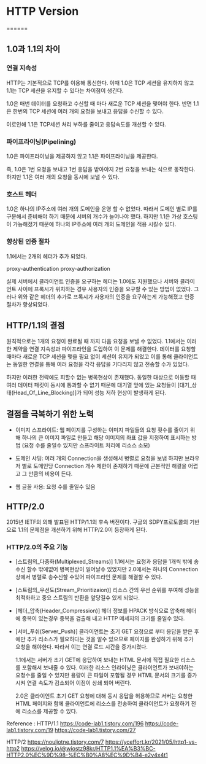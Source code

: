 # HTTP Version
======

## 1.0과 1.1의 차이

### 연결 지속성

HTTP는 기본적으로 TCP를 이용해 통신한다.
이때 1.0은 TCP 세션을 유지하지 않고
1.1는 TCP 세션을 유지할 수 있다는 차이점이 생긴다.

1.0은 매번 데이터를 요청하고 수신할 때 마다 새로운 TCP 세션을
맺어야 한다. 반면 1.1은 한번의 TCP 세션에 여러 개의 요청을 보내고
응답을 수신할 수 있다.

이로인해 1.1은 TCP세션 처리 부하를 줄이고 응답속도를 개선할 수 있다.

### 파이프라이닝(Pipelining)

1.0은 파이프라이닝을 제공하지 않고
1.1은 파이프라이닝을 제공한다.

즉, 1.0은 1번 요청을 보내고 1번 응답을 받아야지 2번 요청을
보내는 식으로 동작한다.
하지만 1.1은 여러 개의 요청을 동시에 보낼 수 있다.

### 호스트 헤더

1.0은 하나의 IP주소에 여러 개의 도메인을 운영 할 수 없었다.
따라서 도메인 별로 IP를 구분해서 준비해야 하기 때문에
서버의 개수가 늘어나야 했다. 하지만 1.1은 가상 호스팅이
가능해졌기 때문에 하나의 IP주소에 여러 개의 도메인을 적용
시킬수 있다.

### 향상된 인증 절차

1.1에서는 2개의 헤더가 추가 되었다.

proxy-authentication
proxy-authorization

실제 서버에서 클라이언트 인증을 요구하는 헤더는 1.0에도
지원했으나 서버와 클라이언트 사이에 프록시가 위치하는 경우
사용자의 인증을 요구할 수 있는 방법이 없었다.
그러나 위와 같은 헤더의 추가로 프록시가 사용자의 인증을
요구하는게 가능해졌고 인증 절차가 향상되었다.

## HTTP/1.1의 결점

원칙적으로는 1개의 요청이 완료될 때 까지 다음 요청을 보낼 수 없었다.
1.1에서는 이러한 제약을 연결 지속성과 파이프라인을 도입하여 이 문제를
해결한다. 데이터를 요청할 때마다 새로운 TCP 세션을 맺을 필요 없이
세션이 유지가 되었고 이를 통해 클라이언트는 동일한 연결을 통해 여러 요청을
각각 응답을 기다리지 않고 전송할 수가 있었다.

하지만 이러한 전략에도 피할수 없는 병목현상이 존재했다. 동일한 대상으로
이동할 때 여러 데이터 패킷이 동시에 통과할 수 없기 때문에 대기열 앞에
있는 요청들이 [대기_상태(Head_Of_Line_Blocking)]가 되어 성능 저하 현상이 발생하게 된다.

## 결점을 극복하기 위한 노력

- 이미지 스프라이트: 웹 페이지를 구성하는 이미지 파일들의 요청 횟수를
  줄이기 위해 하나의 큰 이미지 파일로 만들고 해당 이미지의 좌표 값을
  지정하여 표시하는 방법
  (요청 수를 줄일수 있지만 스프라이트 처리에 리소스 소모)

- 도메인 샤딩: 여러 개의 Connection을 생성해서 병렬로 요청을 보냄
  하지만 브라우저 별로 도메인당 Connection 개수 제한이 존재하기 때문에
  근본적인 해결을 어렵고 그 만큼의 비용이 든다.

- 웹 글꼴 사용: 요청 수를 줄일수 있음

## HTTP/2.0

2015년 IETF의 의해 발표된 HTTP/1.1의 후속 버전이다.
구글의 SDPY프로토콜의 기반으로 1.1의 문제점을 개선하기 위해
HTTP/2.0이 등장하게 된다.

### HTTP/2.0의 주요 기능

- [스트림의_다중화(Multiplexed_Streams)]
  1.1에서는 요청과 응답을 1개씩 밖에 송수신 할수 밖에없어
  병목현상이 일어날수 있었지만 2.0에서는 하나의 Connection상에서
  병렬로 송수신할 수있어 파이프라인 문제를 해결할 수 있다.

- [스트림의_우선도(Stream_Prioritizaion)]
  리소스 간의 우선 순위를 부여해 성능을 최적화하고
  중요 스트림의 반환을 앞당길수 있게 되었다.

- [헤더_압축(Header_Compression)]
  헤더 정보를 HPACK 방식으로 압축해 헤더에 중복이 있는경우
  중복을 검출해 내고 HTTP 메세지의 크기를 줄일수 있다.

- [서버_푸쉬(Server_Push)]
  클라이언트는 초기 GET 요청으로 부터 응답을 받은 후에만
  추가 리소스가 필요하다는 것을 알수 있으므로 페이지를 완성하기
  위해 추가 요청을 해야한다. 따라서 이는 연결 로드 시간을 증가시켰다.
  
  1.1에서는 서버가 초기 GET에 응답하여 보내는 HTML 문서에 직접
  필요한 리소스를 포함해서 보내줄 수 있다. 이러한 리소스 인라이닝은
  클라이언트가 보내야하는 요청수를 줄일 수 있지만 용량이 큰 파일이
  포함될 경우 HTML 문서의 크기를 증가시켜 연결 속도가 감소되어
  이점이 상쇄 되어 버린다.

  2.0은 클라이언트 초기 GET 요청에 대해 동시 응답을 허용하므로
  서버는 요청한 HTML 페이지와 함께 클라이언트에 리소스를 전송하여
  클라이언트가 요청하기 전에 리소스를 제공할 수 있다.


Reference :
HTTP/1.1
https://code-lab1.tistory.com/196
https://code-lab1.tistory.com/19
https://code-lab1.tistory.com/27

HTTP/2
https://nouljotne.tistory.com/7
https://yceffort.kr/2021/05/http1-vs-http2
https://velog.io/@wiostz98kr/HTTP1.1%EA%B3%BC-HTTP2.0%EC%9D%98-%EC%B0%A8%EC%9D%B4-e2v4x4t1